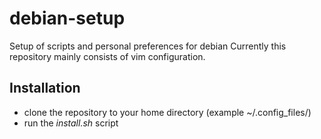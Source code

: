 debian-setup
============

Setup of scripts and personal preferences for debian
Currently this repository mainly consists of vim configuration.

## Installation
* clone the repository to your home directory (example ~/.config_files/)
* run the *install.sh* script
